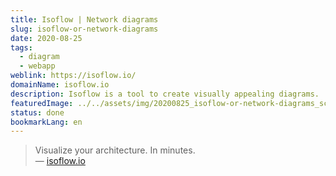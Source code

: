 ```yaml
---
title: Isoflow | Network diagrams
slug: isoflow-or-network-diagrams
date: 2020-08-25
tags:
  - diagram
  - webapp
weblink: https://isoflow.io/
domainName: isoflow.io
description: Isoflow is a tool to create visually appealing diagrams.
featuredImage: ../../assets/img/20200825_isoflow-or-network-diagrams_screenshot.png
status: done
bookmarkLang: en
---
```

<blockquote>Visualize your architecture. In minutes.
<footer>— <a href="https://isoflow.io/">isoflow.io</a></footer></blockquote>
